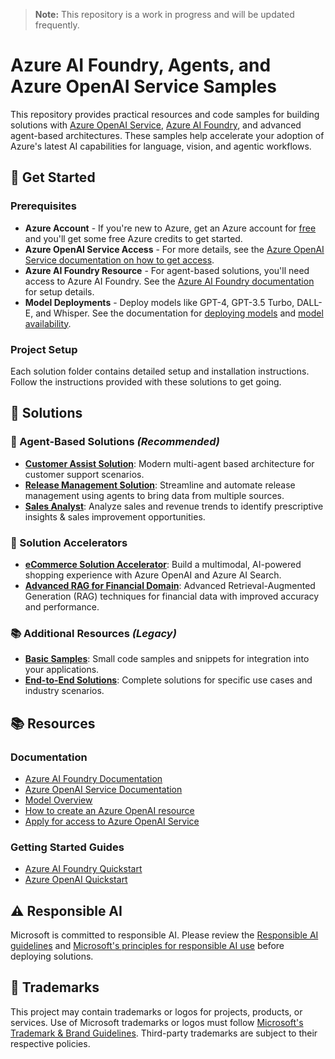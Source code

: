> **Note:**
> This repository is a work in progress and will be updated frequently.

# Azure AI Foundry, Agents, and Azure OpenAI Service Samples

This repository provides practical resources and code samples for building solutions with [Azure OpenAI Service](https://azure.microsoft.com/en-us/products/ai-services/openai-service/), [Azure AI Foundry](https://learn.microsoft.com/en-us/azure/ai-foundry/what-is-azure-ai-foundry), and advanced agent-based architectures. These samples help accelerate your adoption of Azure's latest AI capabilities for language, vision, and agentic workflows.

## 🚀 Get Started

### Prerequisites

- **Azure Account** - If you're new to Azure, get an Azure account for [free](https://aka.ms/free) and you'll get some free Azure credits to get started.
- **Azure OpenAI Service Access** - For more details, see the [Azure OpenAI Service documentation on how to get access](https://learn.microsoft.com/azure/ai-services/openai/overview#how-do-i-get-access-to-azure-openai).
- **Azure AI Foundry Resource** - For agent-based solutions, you'll need access to Azure AI Foundry. See the [Azure AI Foundry documentation](https://learn.microsoft.com/en-us/azure/ai-services/azure-ai-foundry/) for setup details.
- **Model Deployments** - Deploy models like GPT-4, GPT-3.5 Turbo, DALL-E, and Whisper. See the documentation for [deploying models](https://learn.microsoft.com/azure/ai-services/openai/how-to/create-resource?pivots=web-portal) and [model availability](https://learn.microsoft.com/azure/ai-services/openai/concepts/models).

### Project Setup

Each solution folder contains detailed setup and installation instructions. Follow the instructions provided with these solutions to get going.

## 📂 Solutions

### 🤖 Agent-Based Solutions *(Recommended)*

- [**Customer Assist Solution**](./Agent_Based_Samples/customer_assist/README.md): Modern multi-agent based architecture for customer support scenarios.
- [**Release Management Solution**](./Agent_Based_Samples/release_manager/README.md): Streamline and automate release management using agents to bring data from multiple sources.
- [**Sales Analyst**](./Agent_Based_Samples/sales_analyst/README.md): Analyze sales and revenue trends to identify prescriptive insights & sales improvement opportunities.

### 🚀 Solution Accelerators

- [**eCommerce Solution Accelerator**](./Solution_Accelerators/Retail/README.md): Build a multimodal, AI-powered shopping experience with Azure OpenAI and Azure AI Search.
- [**Advanced RAG for Financial Domain**](./Solution_Accelerators/Advanced_RAG/README.md): Advanced Retrieval-Augmented Generation (RAG) techniques for financial data with improved accuracy and performance.

### 📚 Additional Resources *(Legacy)*

- [**Basic Samples**](./Basic_Samples/README.md): Small code samples and snippets for integration into your applications.
- [**End-to-End Solutions**](./End_to_end_Solutions/README.md): Complete solutions for specific use cases and industry scenarios.

## 📚 Resources

### Documentation

- [Azure AI Foundry Documentation](https://learn.microsoft.com/en-us/azure/ai-services/azure-ai-foundry/)
- [Azure OpenAI Service Documentation](https://learn.microsoft.com/en-us/azure/cognitive-services/openai/)
- [Model Overview](https://learn.microsoft.com/en-us/azure/cognitive-services/openai/concepts/models)
- [How to create an Azure OpenAI resource](https://learn.microsoft.com/en-us/azure/cognitive-services/openai/how-to/create-resource?pivots=web-portal)
- [Apply for access to Azure OpenAI Service](https://aka.ms/oaiapply)

### Getting Started Guides

- [Azure AI Foundry Quickstart](https://learn.microsoft.com/en-us/azure/ai-services/azure-ai-foundry/quickstart)
- [Azure OpenAI Quickstart](https://learn.microsoft.com/en-us/azure/cognitive-services/openai/quickstart?pivots=programming-language-studi)

## ⚠️ Responsible AI

Microsoft is committed to responsible AI. Please review the [Responsible AI guidelines](https://learn.microsoft.com/en-us/legal/cognitive-services/openai/transparency-note?context=/azure/cognitive-services/openai/context/context) and [Microsoft's principles for responsible AI use](https://www.microsoft.com/ai/responsible-ai?activetab=pivot1:primaryr6) before deploying solutions.

## 📝 Trademarks

This project may contain trademarks or logos for projects, products, or services. Use of Microsoft trademarks or logos must follow [Microsoft's Trademark & Brand Guidelines](https://www.microsoft.com/en-us/legal/intellectualproperty/trademarks/usage/general). Third-party trademarks are subject to their respective policies.
